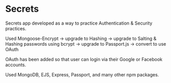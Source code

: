 # Secrets
 Secrets app developed as a way to practice Authentication & Security practices.


Used Mongoose-Encrypt -> upgrade to Hashing -> upgrade to Salting & Hashing
passwords using bcrypt -> upgrade to Passport.js -> convert to use OAuth

OAuth has been added so that user can login via their Google or Facebook
accounts.


Used MongoDB, EJS, Express, Passport, and many other npm packages.
